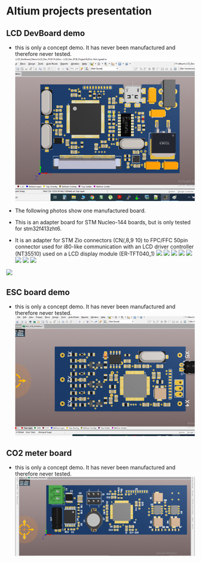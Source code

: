 # Altium projects presentation

## LCD DevBoard demo
* this is only a concept demo. It has never been manufactured and therefore never tested.
![](LCD_DevBoard_Demo/images/LCDdevBoardGif.gif)

* The following photos show one manufactured board. 
* This is an adapter board for STM Nucleo-144 boards, but is only tested for stm32f413zht6.
* It is an adapter for STM Zio connectors (CN/,8,9 10) to FPC/FFC 50pin connector used for i80-like communication with an LCD driver controller (NT35510) used on a LCD display module (ER-TFT040_1)
<img src="LCD_DevBoard_Demo/images/20200810_013005.jpg" width="300"> <img src="LCD_DevBoard_Demo/images/20200810_013012.jpg" width="300">
<img src="LCD_DevBoard_Demo/images/20200810_013026.jpg" width="300"> <img src="LCD_DevBoard_Demo/images/20200810_013036.jpg" width="300">
<img src="LCD_DevBoard_Demo/images/20200810_013046.jpg" width="300"> <img src="LCD_DevBoard_Demo/images/20200810_013057.jpg" width="300">
<img src="LCD_DevBoard_Demo/images/20200810_013118.jpg" width="300"> <img src="LCD_DevBoard_Demo/images/20200810_013225.jpg" width="300"> 
<img src="LCD_DevBoard_Demo/images/20200810_013231.jpg" width="300">

## ESC board demo
* this is only a concept demo. It has never been manufactured and therefore never tested.
![](ESC_Demo/images/ESCgif.gif)

## CO2 meter board
* this is only a concept demo. It has never been manufactured and therefore never tested.
![](CO2_Meter_Demo/images/co2meterGif.gif)
